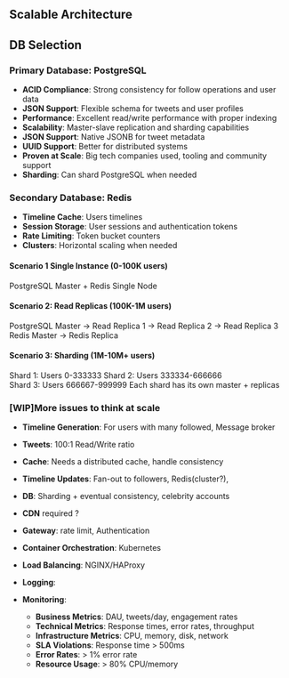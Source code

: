 ## Scalable Architecture

## DB Selection

### Primary Database: PostgreSQL

- **ACID Compliance**: Strong consistency for follow operations and user data
- **JSON Support**: Flexible schema for tweets and user profiles
- **Performance**: Excellent read/write performance with proper indexing
- **Scalability**: Master-slave replication and sharding capabilities
- **JSON Support**: Native JSONB for tweet metadata
- **UUID Support**: Better for distributed systems
- **Proven at Scale**: Big tech companies used, tooling and community support
- **Sharding**: Can shard PostgreSQL when needed

### Secondary Database: Redis

- **Timeline Cache**: Users timelines
- **Session Storage**: User sessions and authentication tokens
- **Rate Limiting**: Token bucket counters
- **Clusters**: Horizontal scaling when needed

#### Scenario 1 Single Instance (0-100K users)

PostgreSQL Master + Redis Single Node

#### Scenario 2: Read Replicas (100K-1M users)

PostgreSQL Master → Read Replica 1
→ Read Replica 2
→ Read Replica 3
Redis Master → Redis Replica

#### Scenario 3: Sharding (1M-10M+ users)

Shard 1: Users 0-333333
Shard 2: Users 333334-666666  
Shard 3: Users 666667-999999
Each shard has its own master + replicas

### [WIP]More issues to think at scale

- **Timeline Generation**: For users with many followed, Message broker
- **Tweets**: 100:1 Read/Write ratio
- **Cache**: Needs a distributed cache, handle consistency
- **Timeline Updates**: Fan-out to followers, Redis(cluster?),
- **DB**: Sharding + eventual consistency, celebrity accounts
- **CDN** required ?
- **Gateway**: rate limit, Authentication
- **Container Orchestration**: Kubernetes
- **Load Balancing**: NGINX/HAProxy

- **Logging**:
- **Monitoring**:
  - **Business Metrics**: DAU, tweets/day, engagement rates
  - **Technical Metrics**: Response times, error rates, throughput
  - **Infrastructure Metrics**: CPU, memory, disk, network
  - **SLA Violations**: Response time > 500ms
  - **Error Rates**: > 1% error rate
  - **Resource Usage**: > 80% CPU/memory
